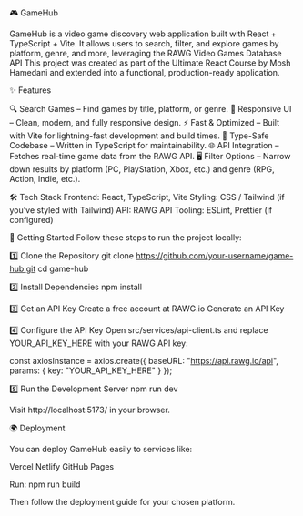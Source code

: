 🎮 GameHub

GameHub is a video game discovery web application built with React + TypeScript + Vite.
It allows users to search, filter, and explore games by platform, genre, and more, leveraging the RAWG Video Games Database API
This project was created as part of the Ultimate React Course by Mosh Hamedani and extended into a functional, production-ready application.

✨ Features

🔍 Search Games – Find games by title, platform, or genre.
🎨 Responsive UI – Clean, modern, and fully responsive design.
⚡ Fast & Optimized – Built with Vite for lightning-fast development and build times.
📂 Type-Safe Codebase – Written in TypeScript for maintainability.
🌐 API Integration – Fetches real-time game data from the RAWG API.
🖥️ Filter Options – Narrow down results by platform (PC, PlayStation, Xbox, etc.) and genre (RPG, Action, Indie, etc.).

🛠️ Tech Stack
Frontend: React, TypeScript, Vite
Styling: CSS / Tailwind (if you’ve styled with Tailwind)
API: RAWG API
Tooling: ESLint, Prettier (if configured)

🚀 Getting Started
Follow these steps to run the project locally:

1️⃣ Clone the Repository
git clone https://github.com/your-username/game-hub.git
cd game-hub

2️⃣ Install Dependencies
npm install

3️⃣ Get an API Key
Create a free account at RAWG.io
Generate an API Key

4️⃣ Configure the API Key
Open src/services/api-client.ts and replace YOUR_API_KEY_HERE with your RAWG API key:

const axiosInstance = axios.create({
  baseURL: "https://api.rawg.io/api",
  params: {
    key: "YOUR_API_KEY_HERE"
  }
});

5️⃣ Run the Development Server
npm run dev


Visit http://localhost:5173/
 in your browser.


🌍 Deployment

You can deploy GameHub easily to services like:

Vercel
Netlify
GitHub Pages

Run:
npm run build


Then follow the deployment guide for your chosen platform.
